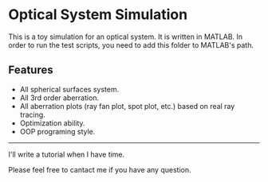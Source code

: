 # Optical System Simulation

This is a toy simulation for an optical system. It is written in MATLAB.
In order to run the test scripts, you need to add this folder to MATLAB's path.

## Features

* All spherical surfaces system.
* All 3rd order aberration.
* All aberration plots (ray fan plot, spot plot, etc.) based on real ray tracing.
* Optimization ability.
* OOP programing style.

---

I'll write a tutorial when I have time.

Please feel free to cantact me if you have any question.
